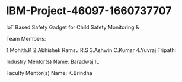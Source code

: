 # IBM-Project-46097-1660737707
IoT Based Safety Gadget for Child Safety Monitoring &amp; 

Team Members:

1.Mohith.K
2.Abhishek Ramsu R.S
3.Ashwin.C.Kumar
4.Yuvraj Tripathi

Industry Mentor(s) Name: Baradwaj IL

Faculty Mentor(s) Name: K.Brindha
